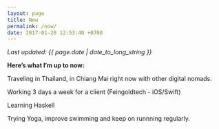 ```yaml
---
layout: page
title: Now
permalink: /now/
date: 2017-01-28 12:53:40 +0700
---
```

*Last updated: {{ page.date | date_to_long_string }}*

**Here’s what I’m up to now:**

Traveling in Thailand, in Chiang Mai right now with other digital nomads.

Working 3 days a week for a client (Feingoldtech - iOS/Swift)

Learning Haskell

Trying Yoga, improve swimming and keep on runnning regularly.
